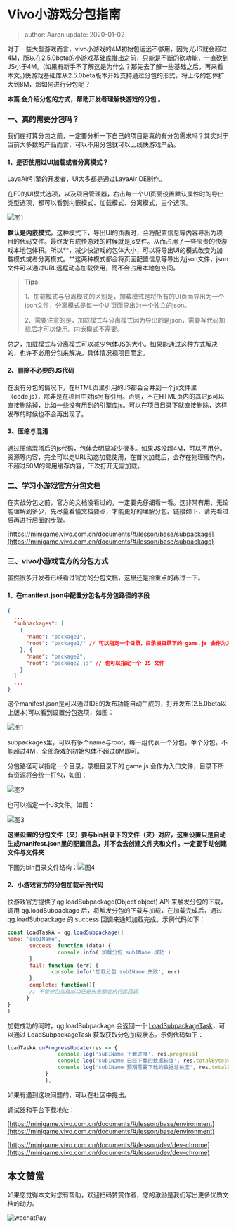 # Vivo小游戏分包指南

> author: Aaron    update: 2020-01-02

对于一些大型游戏而言，vivo小游戏的4M初始包远远不够用，因为光JS就会超过4M，所以在2.5.0beta的小游戏基础库推出之前，只能是不断的砍功能，一直砍到JS小于4M。(如果有新手不了解这是为什么？那先去了解一些基础之后，再来看本文。)快游戏基础库从2.5.0beta版本开始支持通过分包的形式，将上传的包体扩大到8M，那如何进行分包呢？

**本篇 会介绍分包的方式，帮助开发者理解快游戏的分包 。**

### 一、真的需要分包吗？

我们在打算分包之前，一定要分析一下自己的项目是真的有分包需求吗？其实对于当前大多数的产品而言，可以不用分包就可以上线快游戏产品。

#### 1、是否使用过UI加载或者分离模式？

LayaAir引擎的开发者，UI大多都是通过LayaAirIDE制作。

在F9的UI模式选项，以及项目管理器，右击每一个UI页面设置默认属性时的导出类型选项，都可以看到内嵌模式、加载模式、分离模式，三个选项。

![图1](img/1.png) 

**默认是内嵌模式**，这种模式下，导出UI的页面时，会将配置信息等内容导出为项目的代码文件。最终发布成快游戏的时候就是js文件。从而占用了一些宝贵的快游戏本地包体积。所以**，减少快游戏的包体大小，可以将导出UI的模式改变为加载模式或者分离模式。**这两种模式都会将页面配置信息等导出为json文件，json文件可以通过URL远程动态加载使用，而不会占用本地包空间。

> **Tips:**
>
> 1、加载模式与分离模式的区别是，加载模式是将所有的UI页面导出为一个json文件，分离模式是每一个UI页面导出为一个独立的json。
>
> 2、需要注意的是，加载模式与分离模式因为导出的是json，需要写代码加载后才可以使用。内嵌模式不需要。

总之，加载模式与分离模式可以减少包体JS的大小。如果能通过这种方式解决的，也许不必用分包来解决。具体情况视项目而定。

#### **2、删除不必要的JS代码**

在没有分包的情况下，在HTML页里引用的JS都会合并到一个js文件里（code.js），除非是在项目中对js另有引用。否则，不在HTML页内的其它js可以直接删除掉，比如一些没有用到的引擎库js。可以在项目目录下就直接删除，这样发布的时候也不会再出现了。

#### 3、压缩与混淆

通过压缩混淆后的js代码，包体会明显减少很多。如果JS没超4M，可以不用分。资源等内容，完全可以走URL动态加载使用，在首次加载后，会存在物理缓存内，不超过50M的常用缓存内容，下次打开无需加载。



### 二、学习小游戏官方分包文档

在实战分包之前，官方的文档没看过的，一定要先仔细看一看。这非常有用，无论能理解到多少，先尽量看懂文档要点，才能更好的理解分包。链接如下，请先看过后再进行后面的步骤。

[https://minigame.vivo.com.cn/documents/#/lesson/base/subpackage](https://minigame.vivo.com.cn/documents/#/lesson/base/subpackage)

### 三、vivo小游戏官方的分包方式

虽然很多开发者已经看过官方的分包文档，这里还是捡重点的再过一下。

#### 1、在manifest.json中配置分包名与分包路径的字段

```json
{
  ...
  "subpackages": [
    {
      "name": "package1",
      "root": "package1/" // 可以指定一个目录，目录根目录下的 game.js 会作为入口文件
    }, {
      "name": "package2",
      "root": "package2.js" // 也可以指定一个 JS 文件
    }
  ]
  ...
}
```

这个manifest.json是可以通过IDE的发布功能自动生成的，打开发布(2.5.0beta以上版本)可以看到设置分包选项，如图：

![图1](img/1.png)



subpackages里，可以有多个name与root，每一组代表一个分包，单个分包，不能超过4M，全部游戏的初始包体不超过8M即可。

分包路径可以指定一个目录，录根目录下的 game.js 会作为入口文件，目录下所有资源将会统一打包，如图：

![图2](img/2.png)

也可以指定一个JS文件。如图：

![图3](img/3.png)



**这里设置的分包文件（夹）要与bin目录下的文件（夹）对应，这里设置只是自动生成manifest.json里的配置信息，并不会去创建文件夹和文件。一定要手动创建文件与文件夹**

下图为bin目录文件结构：![图4](img/4.png)



 

#### 2、小游戏官方的分包加载示例代码

快游戏官方提供了qg.loadSubpackage(Object object) API 来触发分包的下载，调用 qg.loadSubpackage 后，将触发分包的下载与加载，在加载完成后，通过 qg.loadSubpackage 的 success 回调来通知加载完成。示例代码如下：

```javascript
const loadTaskA = qg.loadSubpackage({
name: 'sub1Name',
       success: function (data) {
                console.info('加载分包 sub1Name 成功')
       },
       fail: function (err) {
              console.info('加载分包 sub1Name 失败', err)
       },
       complete: function(){
       // 不管分包加载成功还是失败都会执行此回调
      }
}
)
```

加载成功的同时，qg.loadSubpackage 会返回一个 [LoadSubpackageTask](https://developers.weixin.qq.com/minigame/dev/document/subpackages/LoadSubpackageTask.html)，可以通过 LoadSubpackageTask 获取获取分包加载状态。示例代码如下：

```javascript
loadTaskA.onProgressUpdate(res => {
				console.log('sub1Name 下载进度', res.progress)
				console.log('sub1Name 已经下载的数据长度', res.totalBytesWritten)
				console.log('sub1Name 预期需要下载的数据总长度', res.totalBytesExpectedToWrite)
			}
			);
```

如果有遇到这块问题的，可以在社区中提出。



调试器和平台下载地址：

[https://minigame.vivo.com.cn/documents/#/lesson/base/environment](https://minigame.vivo.com.cn/documents/#/lesson/base/environment)

[https://minigame.vivo.com.cn/documents/#/lesson/dev/dev-chrome](https://minigame.vivo.com.cn/documents/#/lesson/dev/dev-chrome)



## 本文赞赏

如果您觉得本文对您有帮助，欢迎扫码赞赏作者，您的激励是我们写出更多优质文档的动力。

![wechatPay](../../../wechatPay.jpg)